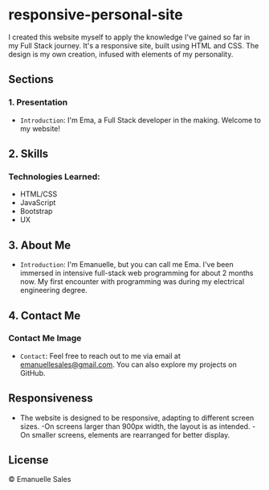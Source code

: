 # responsive-personal-site

I created this website myself to apply the knowledge I've gained so far in my Full Stack journey. It's a responsive site, built using HTML and CSS. The design is my own creation, infused with elements of my personality.

## Sections
### 1. Presentation
- `Introduction`: I'm Ema, a Full Stack developer in the making. Welcome to my website!

## 2. Skills
### Technologies Learned:
- HTML/CSS
- JavaScript
- Bootstrap
- UX

## 3. About Me
- `Introduction`: I'm Emanuelle, but you can call me Ema. I've been immersed in intensive full-stack web programming for about 2 months now. My first encounter with programming was during my electrical engineering degree.

## 4. Contact Me
### Contact Me Image
- `Contact`: Feel free to reach out to me via email at emanuellesales@gmail.com. You can also explore my projects on GitHub.

## Responsiveness
- The website is designed to be responsive, adapting to different screen sizes.
-On screens larger than 900px width, the layout is as intended.
-On smaller screens, elements are rearranged for better display.

## License
© Emanuelle Sales

